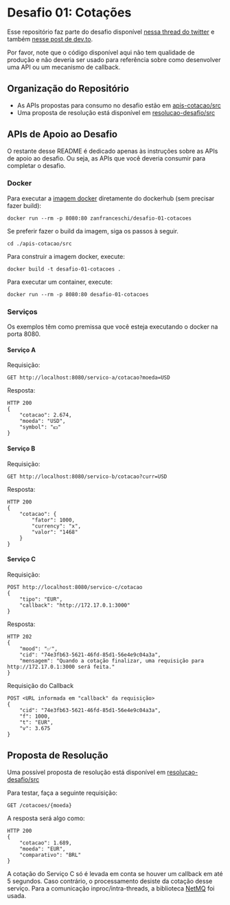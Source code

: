 # Desafio 01: Cotações
Esse repositório faz parte do desafio disponível [nessa thread do twitter](https://twitter.com/zanfranceschi/status/1548344242010869763) e também [nesse post de dev.to](https://dev.to/zanfranceschi/desafio-integracao-com-apis-4jco).

Por favor, note que o código disponível aqui não tem qualidade de produção e não deveria ser usado para referência sobre como desenvolver uma API ou um mecanismo de callback.

## Organização do Repositório
- As APIs propostas para consumo no desafio estão em [apis-cotacao/src](./apis-cotacao/src)
- Uma proposta de resolução está disponível em [resolucao-desafio/src](./resolucao-desafio/src)


## APIs de Apoio ao Desafio

O restante desse README é dedicado apenas às instruções sobre as APIs de apoio ao desafio. Ou seja, as APIs que você deveria consumir para completar o desafio.

### Docker
Para executar a [imagem docker](https://hub.docker.com/repository/docker/zanfranceschi/desafio-01-cotacoes) diretamente do dockerhub (sem precisar fazer build):
~~~
docker run --rm -p 8080:80 zanfranceschi/desafio-01-cotacoes
~~~

Se preferir fazer o build da imagem, siga os passos à seguir.
~~~
cd ./apis-cotacao/src
~~~

Para construir a imagem docker, execute:
~~~
docker build -t desafio-01-cotacoes .
~~~

Para executar um container, execute:
~~~
docker run --rm -p 8080:80 desafio-01-cotacoes
~~~


### Serviços
Os exemplos têm como premissa que você esteja executando o docker na porta 8080.

#### Serviço A

Requisição:
~~~
GET http://localhost:8080/servico-a/cotacao?moeda=USD
~~~

Resposta:
~~~
HTTP 200
{
	"cotacao": 2.674,
	"moeda": "USD",
	"symbol": "💵"
}
~~~


#### Serviço B

Requisição:
~~~
GET http://localhost:8080/servico-b/cotacao?curr=USD
~~~

Resposta:
~~~
HTTP 200
{
	"cotacao": {
		"fator": 1000,
		"currency": "x",
		"valor": "1468"
	}
}
~~~


#### Serviço C

Requisição:
~~~
POST http://localhost:8080/servico-c/cotacao
{
	"tipo": "EUR",
	"callback": "http://172.17.0.1:3000"
}
~~~

Resposta:
~~~
HTTP 202
{
	"mood": "✅",
	"cid": "74e3fb63-5621-46fd-85d1-56e4e9c04a3a",
	"mensagem": "Quando a cotação finalizar, uma requisição para http://172.17.0.1:3000 será feita."
}
~~~

Requisição do Callback
~~~
POST <URL informada em "callback" da requisição>
{
    "cid": "74e3fb63-5621-46fd-85d1-56e4e9c04a3a",
    "f": 1000,
    "t": "EUR",
    "v": 3.675
}
~~~

## Proposta de Resolução
Uma possível proposta de resolução está disponível em [resolucao-desafio/src](./resolucao-desafio/src)

Para testar, faça a seguinte requisição:
~~~
GET /cotacoes/{moeda}
~~~

A resposta será algo como:
~~~
HTTP 200
{
	"cotacao": 1.689,
	"moeda": "EUR",
	"comparativo": "BRL"
}
~~~

A cotação do Serviço C só é levada em conta se houver um callback em até 5 segundos. Caso contrário, o processamento desiste da cotação desse serviço. Para a comunicação inproc/intra-threads, a biblioteca [NetMQ](https://github.com/zeromq/netmq) foi usada.